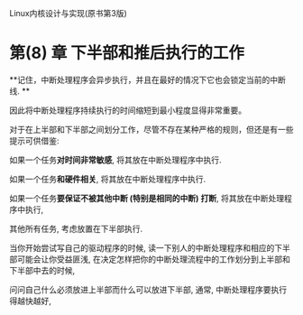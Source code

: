 
Linux内核设计与实现(原书第3版)

# 第(8) 章 下半部和推后执行的工作

**记住，中断处理程序会异步执行，并且在最好的情况下它也会锁定当前的中断线. **

因此将中断处理程序持续执行的时间缩短到最小程度显得非常重要。

对于在上半部和下半部之间划分工作，尽管不存在某种严格的规则，但还是有一些提示可供借鉴:

如果一个任务**对时间非常敏感**, 将其放在中断处理程序中执行.

如果一个任务**和硬件相关**, 将其放在中断处理程序中执行.

如果一个任务**要保证不被其他中断 (特别是相同的中断) 打断**, 将其放在中断处理程序中执行,

其他所有任务, 考虑放置在下半部执行.

当你开始尝试写自己的驱动程序的时候, 读一下别人的中断处理程序和相应的下半部可能会让你受益匪浅, 在决定怎样把你的中断处理流程中的工作划分到上半部和下半部中去的时候,

问问自己什么必须放进上半部而什么可以放进下半部, 通常, 中断处理程序要执行得越快越好,









